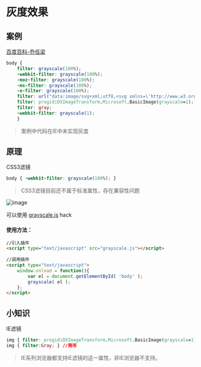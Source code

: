 # 灰度效果

## 案例

[百度百科-乔任梁](http://baike.baidu.com/link?url=2ZUZy1J7PNIOQxX_29-Rs3Yapkk7egDbrIOOUz1DAp3ElhXdP5951jT1qFyrdmRxYd6HDstfFBmwAm1DFi5OXK)


```css
body {
    filter: grayscale(100%);
    -webkit-filter: grayscale(100%);
    -moz-filter: grayscale(100%);
    -ms-filter: grayscale(100%);
    -o-filter: grayscale(100%);
    filter: url("data:image/svg+xml;utf8,<svg xmlns=\'http://www.w3.org/2000/svg\'><filter ….3333 0 0 0.3333 0.3333 0.3333 0 0 0 0 0 1 0\'/></filter></svg>#grayscale");//firefox
    filter: progid:DXImageTransform.Microsoft.BasicImage(grayscale=1);
    filter: gray;
    -webkit-filter: grayscale(1);
    }
```
>案例中代码在IE中未实现灰度

## 原理

CSS3滤镜 

```css
body { -webkit-filter: grayscale(100%); }
```

> CSS3滤镜目前还不属于标准属性，存在兼容性问题

![image](http://note.youdao.com/yws/res/2475/WEBRESOURCE1f338a23e3b891ac1ee46c45772f3598)

可以使用  [grayscale.js](http://james.padolsey.com/demos/grayscale/) hack

#### 使用方法：


```html
//引入插件
<script type="text/javascript" src="grayscale.js"></script>
 
//调用插件
<script type="text/javascript">
    window.onload = function(){
        var el = document.getElementById( 'body' );
        grayscale( el );
    };
</script>
```


## 小知识

IE滤镜


```css
img { filter: progid:DXImageTransform.Microsoft.BasicImage(grayscale=1); } //标准写法
img { filter:Gray; } //简写
```

> IE系列浏览器都支持IE滤镜的这一属性，非IE浏览器不支持。 
